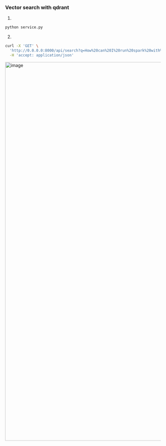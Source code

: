 ### Vector search with qdrant


1. 
```python
python service.py
```

2. 
```bash
curl -X 'GET' \
  'http://0.0.0.0:8000/api/search?q=How%20can%20I%20run%20spark%20with%20docker%3F' \
  -H 'accept: application/json'
```

<img width="1220" alt="image" src="https://github.com/andreitsev/llm_zoomcamp/assets/122976308/3d0a4e06-27bd-4ead-a350-1270441d18d0">